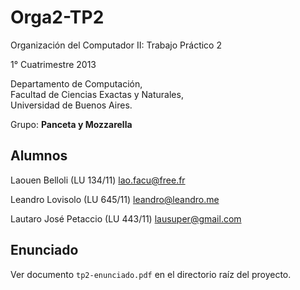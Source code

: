 Orga2-TP2
=========

Organización del Computador II: Trabajo Práctico 2

1° Cuatrimestre 2013

Departamento de Computación,  
Facultad de Ciencias Exactas y Naturales,  
Universidad de Buenos Aires.

Grupo: **Panceta y Mozzarella**

Alumnos
-------

Laouen Belloli (LU 134/11) [lao.facu@free.fr](lao.facu@free.fr)

Leandro Lovisolo (LU 645/11) [leandro@leandro.me](leandro@leandro.me)

Lautaro José Petaccio  (LU 443/11) [lausuper@gmail.com](lausuper@gmail.com)

Enunciado
---------

Ver documento `tp2-enunciado.pdf` en el directorio raíz del proyecto.